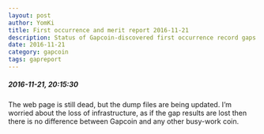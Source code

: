```yaml
---
layout: post
author: YomKi
title: First occurrence and merit report 2016-11-21
description: Status of Gapcoin-discovered first occurrence record gaps and merit improvements submitted to the Prime gap list
date: 2016-11-21
category: gapcoin
tags: gapreport
---
```


##### 2016-11-21, 20:15:30

The web page is still dead, but the dump files are being updated. I’m worried about the loss of infrastructure, as if the gap results are lost then there is no difference between Gapcoin and any other busy-work coin.


